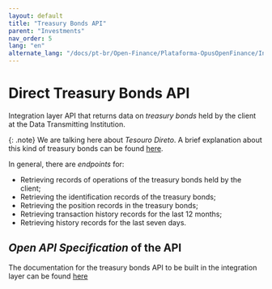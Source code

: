 ```yaml
---
layout: default
title: "Treasury Bonds API"
parent: "Investments"
nav_order: 5
lang: "en"
alternate_lang: "/docs/pt-br/Open-Finance/Plataforma-OpusOpenFinance/Integração/dados-investimentos/dados-tesouro/"
---
```


# Direct Treasury Bonds API

Integration layer API that returns data on *treasury bonds* held by the client at the Data Transmitting Institution.

{: .note}
We are talking here about *Tesouro Direto*. A brief explanation about this kind of treasury bonds can be found [here][OOF-Investimentos].

In general, there are *endpoints* for:

- Retrieving records of operations of the treasury bonds held by the client;
- Retrieving the identification records of the treasury bonds;
- Retrieving the position records in the treasury bonds;
- Retrieving transaction history records for the last 12 months;
- Retrieving history records for the last seven days.

## *Open API Specification* of the API

The documentation for the treasury bonds API to be built in the integration layer can be found [here][API-Treasure-Bonds]

[API-Treasure-Bonds]: ../../../../../swagger-ui/index.html?api=en-data-treasure-titles
[OOF-Investimentos]: ../OOF-Investimento.html

